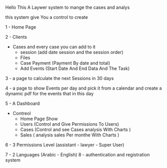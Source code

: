 Hello This A Laywer system to mange the cases and analys

this system give You a  control to create 

1 - Home Page

2 - Clients
  + Cases and every case you can add to it 
    - session (add date session and the session order)
    - Files
    - Case Payment (Payment By date and total)
    - Add Events (Start Date And End Data And The Task)
    
3 - a page to calculate the next Sessions in 30 days

4 - a page to show Events per day and pick it from a calendar and create a dynamic pdf for the events that in this day

5 - A Dashboard
  + Contreol
    - Home Page Show
    - Users (Control and Give Permissions To Users)
    - Cases (Control and see Cases analysis With Charts )
    - Sales ( analysis sales Per monthe With Charts )
    
6 - 3 Permissions Level (assistant - lawyer - Super User)

7 - 2 Languages (Arabic - English)
8 - authentication and registration system

